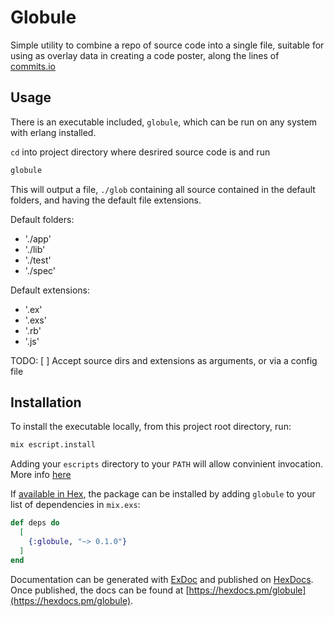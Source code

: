 # Globule

Simple utility to combine a repo of source code into a single file, suitable for
using as overlay data in creating a code poster, along the lines of [commits.io](https://commits.io/)

## Usage

There is an executable included, `globule`, which can be run on any system with
erlang installed.

`cd` into project directory where desrired source code is and run
```sh
globule
```

This will output a file, `./glob` containing all source contained in the default
folders, and having the default file extensions.

Default folders:
* './app'
* './lib'
* './test'
* './spec'

Default extensions:
* '.ex'
* '.exs'
* '.rb'
* '.js'

TODO:
[ ] Accept source dirs and extensions as arguments, or via a config file

## Installation

To install the executable locally, from this project root directory, run:
```sh
mix escript.install
```

Adding your `escripts` directory to your `PATH` will allow convinient invocation.
More info [here](https://hexdocs.pm/mix/Mix.Tasks.Escript.Install.html#content)

If [available in Hex](https://hex.pm/docs/publish), the package can be installed
by adding `globule` to your list of dependencies in `mix.exs`:

```elixir
def deps do
  [
    {:globule, "~> 0.1.0"}
  ]
end
```

Documentation can be generated with [ExDoc](https://github.com/elixir-lang/ex_doc)
and published on [HexDocs](https://hexdocs.pm). Once published, the docs can
be found at [https://hexdocs.pm/globule](https://hexdocs.pm/globule).

